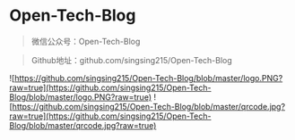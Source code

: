 # Open-Tech-Blog

> 微信公众号：Open-Tech-Blog

> Github地址：github.com/singsing215/Open-Tech-Blog

![https://github.com/singsing215/Open-Tech-Blog/blob/master/logo.PNG?raw=true](https://github.com/singsing215/Open-Tech-Blog/blob/master/logo.PNG?raw=true)
![https://github.com/singsing215/Open-Tech-Blog/blob/master/qrcode.jpg?raw=true](https://github.com/singsing215/Open-Tech-Blog/blob/master/qrcode.jpg?raw=true)
